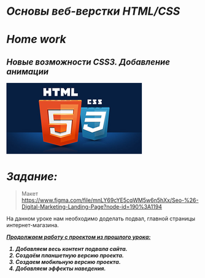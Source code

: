 # <i><b>Основы веб-верстки HTML/CSS</b>
# <b>Home work </b>
## <b> Новые возможности CSS3. Добавление анимации </b>
![html_css.jpg](html_css.jpg)
# <b>Задание:</b></i>

> Макет 
> https://www.figma.com/file/mnLY69cYE5cqWM5w6n5hXx/Seo-%26-Digital-Marketing-Landing-Page?node-id=190%3A1194

На данном уроке нам необходимо доделать подвал, главной страницы интернет-магазина.

<u><i><b>
        Продолжаем работу с проектом из прошлого урока:
</b></i></u>

<b><i>

1. Добавляем весь контент подвала сайта.
2. Создаём планшетную версию проекта.
3. Создаем мобильную версию проекта.
4. Добавляем эффекты наведения.

</i></b>